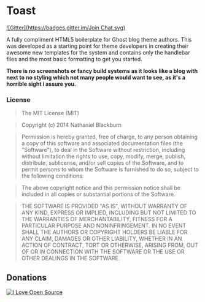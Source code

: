 # Toast

[![Gitter](https://badges.gitter.im/Join Chat.svg)](https://gitter.im/nblackburn/toast?utm_source=badge&utm_medium=badge&utm_campaign=pr-badge&utm_content=badge)


A fully compliment HTML5 boilerplate for Ghost blog theme authors. This was developed as a starting point for theme developers in creating their awesome new templates for the system and contains only the handlebar files and the most basic formatting to get you started.

**There is no screenshots or fancy build systems as it looks like a blog with next to no styling which not many people would want to see, as it's a horrible sight i assure you.**

### License

> The MIT License (MIT)

> Copyright (c) 2014 Nathaniel Blackburn

> Permission is hereby granted, free of charge, to any person obtaining
> a copy of this software and associated documentation files (the
> "Software"), to deal in the Software without restriction, including
> without limitation the rights to use, copy, modify, merge, publish,
> distribute, sublicense, and/or sell copies of the Software, and to
> permit persons to whom the Software is furnished to do so, subject to
> the following conditions:

> The above copyright notice and this permission notice shall be
> included in all copies or substantial portions of the Software.

> THE SOFTWARE IS PROVIDED "AS IS", WITHOUT WARRANTY OF ANY KIND,
> EXPRESS OR IMPLIED, INCLUDING BUT NOT LIMITED TO THE WARRANTIES OF
> MERCHANTABILITY, FITNESS FOR A PARTICULAR PURPOSE AND NONINFRINGEMENT.
> IN NO EVENT SHALL THE AUTHORS OR COPYRIGHT HOLDERS BE LIABLE FOR ANY
> CLAIM, DAMAGES OR OTHER LIABILITY, WHETHER IN AN ACTION OF CONTRACT,
> TORT OR OTHERWISE, ARISING FROM, OUT OF OR IN CONNECTION WITH THE
> SOFTWARE OR THE USE OR OTHER DEALINGS IN THE SOFTWARE.

## Donations

[![I Love Open Source](http://www.iloveopensource.io/images/logo-lightbg.png)](http://www.iloveopensource.io/projects/5366145987659fce6600238b)
